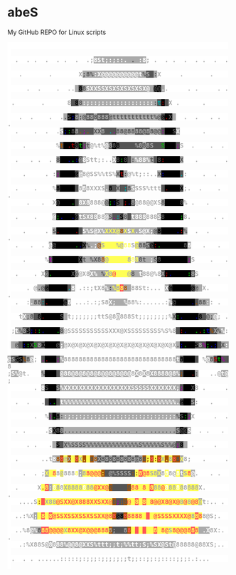 # abeS

 My GitHub REPO for Linux scripts
 
<div style="font-family: monospace, fixed; font-weight: bold;">
<span style=";color:#aaa;background-color:#fff">&#160;&#160;&#160;&#160;&#160;&#160;&#160;&#160;&#160;&#160;&#160;&#160;&#160;&#160;&#160;&#160;&#160;&#160;&#160;&#160;&#160;&#160;&#160;&#160;&#160;&#160;&#160;&#160;&#160;&#160;&#160;&#160;&#160;&#160;&#160;&#160;&#160;&#160;&#160;&#160;&#160;&#160;&#160;&#160;&#160;&#160;&#160;&#160;&#160;&#160;&#160;&#160;&#160;&#160;&#160;&#160;&#160;&#160;&#160;&#160;</span><br />
<span style=";color:#aaa;background-color:#fff">&#160;&#160;.&#160;&#160;.&#160;.&#160;&#160;.&#160;&#160;.&#160;.&#160;&#160;.&#160;&#160;.;</span><span style=";color:#fff;background-color:#aaa">8St;:;::.</span><span style=";color:#555;background-color:#aaa">&#160;.&#160;</span><span style=";color:#fff;background-color:#aaa">:8</span><span style=";color:#aaa;background-color:#fff">;&#160;.&#160;&#160;.&#160;.&#160;&#160;.&#160;&#160;.&#160;.&#160;&#160;.&#160;&#160;.&#160;</span><br />
<span style=";color:#aaa;background-color:#fff">&#160;&#160;&#160;.&#160;&#160;&#160;&#160;&#160;&#160;&#160;.&#160;&#160;&#160;&#160;&#160;&#160;&#160;X</span><span style=";color:#555;background-color:#aaa">;8%</span><span style=";color:#fff;background-color:#aaa">:X@@@@@@@@@@t</span><span style=";color:#555;background-color:#aaa">%</span><span style=";color:#aaa;background-color:#555">S</span><span style=";color:#0aa;background-color:#555">&#160;</span><span style=";color:#555;background-color:#aaa">:</span><span style=";color:#aaa;background-color:#fff">X&#160;&#160;&#160;&#160;&#160;.&#160;&#160;&#160;&#160;&#160;&#160;&#160;.&#160;&#160;&#160;&#160;&#160;</span><br />
<span style=";color:#aaa;background-color:#fff">&#160;&#160;&#160;&#160;&#160;.&#160;&#160;.&#160;&#160;&#160;&#160;.&#160;&#160;..</span><span style=";color:#555;background-color:#aaa">&#160;</span><span style=";color:#000;background-color:#555">8</span><span style=";color:#555;background-color:#aaa">8</span><span style=";color:#fff;background-color:#aaa">SXXSSXSXSXSXSXSX@&#160;</span><span style=";color:#000;background-color:#555">@</span><span style=";color:#555;background-color:#000">@</span><span style=";color:#fff;background-color:#aaa">.</span><span style=";color:#aaa;background-color:#fff">.&#160;&#160;&#160;&#160;&#160;.&#160;.&#160;&#160;&#160;&#160;&#160;.&#160;.&#160;</span><br />
<span style=";color:#aaa;background-color:#fff">&#160;.&#160;&#160;&#160;&#160;&#160;&#160;&#160;.&#160;&#160;&#160;&#160;&#160;&#160;8</span><span style=";color:#0aa;background-color:#555">&#160;</span><span style=";color:#000;background-color:#555">8</span><span style=";color:#555;background-color:#aaa">8</span><span style=";color:#fff;background-color:#aaa">:;::;::::::::::::::</span><span style=";color:#555;background-color:#aaa">:</span><span style=";color:#0aa;background-color:#555">t</span><span style=";color:#a00;background-color:#000">:</span><span style=";color:#0aa;background-color:#555">&#160;</span><span style=";color:#aaa;background-color:#fff">X&#160;.&#160;&#160;&#160;&#160;&#160;&#160;.&#160;&#160;&#160;&#160;&#160;&#160;&#160;</span><br />
<span style=";color:#aaa;background-color:#fff">&#160;&#160;&#160;.&#160;&#160;.&#160;&#160;&#160;&#160;.&#160;&#160;.</span><span style=";color:#555;background-color:#aaa">.</span><span style=";color:#555;background-color:#000">S</span><span style=";color:#00a;background-color:#000">;</span><span style=";color:#aaa;background-color:#555">8</span><span style=";color:#555;background-color:#aaa">;@</span><span style=";color:#aaa;background-color:#555">88</span><span style=";color:#555;background-color:#aaa">8</span><span style=";color:#aaa;background-color:#555">888</span><span style=";color:#555;background-color:#aaa">@ttttttttttt%@</span><span style=";color:#000;background-color:#555">@</span><span style=";color:#a00;background-color:#000">.</span><span style=";color:#555;background-color:#000">X</span><span style=";color:#fff;background-color:#aaa">&#160;</span><span style=";color:#aaa;background-color:#fff">&#160;&#160;.&#160;&#160;.&#160;&#160;&#160;.&#160;.&#160;&#160;.</span><br />
<span style=";color:#aaa;background-color:#fff">&#160;&#160;.&#160;&#160;&#160;&#160;.&#160;&#160;.&#160;&#160;.</span><span style=";color:#fff;background-color:#aaa">S</span><span style=";color:#00a;background-color:#000">;</span><span style=";color:#0a0;background-color:#000">:</span><span style=";color:#555;background-color:#000">8</span><span style=";color:#aaa;background-color:#555">8</span><span style=";color:#a50;background-color:#555">.</span><span style=";color:#a0a;background-color:#555">;</span><span style=";color:#a50;background-color:#555">.</span><span style=";color:#0aa;background-color:#555">&#160;</span><span style=";color:#555;background-color:#aaa">XX</span><span style=";color:#aaa;background-color:#555">8</span><span style=";color:#0aa;background-color:#555">&#160;.</span><span style=";color:#a0a;background-color:#555">.</span><span style=";color:#555;background-color:#aaa">88@88</span><span style=";color:#aaa;background-color:#555">88@8</span><span style=";color:#555;background-color:#aaa">8@@</span><span style=";color:#a0a;background-color:#555">:</span><span style=";color:#0a0;background-color:#000">&#160;&#160;</span><span style=";color:#555;background-color:#000">S</span><span style=";color:#fff;background-color:#aaa">X</span><span style=";color:#aaa;background-color:#fff">&#160;&#160;&#160;&#160;&#160;&#160;.&#160;&#160;&#160;&#160;&#160;&#160;&#160;</span><br />
<span style=";color:#aaa;background-color:#fff">&#160;&#160;&#160;&#160;.&#160;&#160;&#160;&#160;&#160;&#160;&#160;&#160;%</span><span style=";color:#a50;background-color:#555">t</span><span style=";color:#00a;background-color:#000">&#160;</span><span style=";color:#a00;background-color:#000">.t</span><span style=";color:#000;background-color:#555">8</span><span style=";color:#0a0;background-color:#000">t</span><span style=";color:#a0a;background-color:#555">;</span><span style=";color:#555;background-color:#aaa">t</span><span style=";color:#aaa;background-color:#fff">@%t%</span><span style=";color:#fff;background-color:#aaa">@</span><span style=";color:#aaa;background-color:#555">8</span><span style=";color:#555;background-color:#000">8</span><span style=";color:#000;background-color:#555">8</span><span style=";color:#a50;background-color:#555">&#160;&#160;&#160;&#160;</span><span style=";color:#aaa;background-color:#555">%8</span><span style=";color:#555;background-color:#aaa">8</span><span style=";color:#aaa;background-color:#555">8S</span><span style=";color:#a0a;background-color:#555">&#160;</span><span style=";color:#a50;background-color:#555">&#160;</span><span style=";color:#0a0;background-color:#555">S</span><span style=";color:#a00;background-color:#000">&#160;</span><span style=";color:#00a;background-color:#000">&#160;&#160;</span><span style=";color:#a0a;background-color:#555">;</span><span style=";color:#aaa;background-color:#fff">S&#160;&#160;.&#160;&#160;&#160;&#160;.&#160;&#160;.&#160;&#160;</span><br />
<span style=";color:#aaa;background-color:#fff">&#160;&#160;.&#160;&#160;&#160;.&#160;.&#160;&#160;.&#160;</span><span style=";color:#555;background-color:#aaa">8</span><span style=";color:#00a;background-color:#000">&#160;&#160;.</span><span style=";color:#0a0;background-color:#000">.</span><span style=";color:#00a;background-color:#000">:</span><span style=";color:#aaa;background-color:#555">@</span><span style=";color:#fff;background-color:#aaa">8</span><span style=";color:#aaa;background-color:#fff">Stt;:..</span><span style=";color:#fff;background-color:#aaa">X</span><span style=";color:#555;background-color:#000">8</span><span style=";color:#0a0;background-color:#000">:</span><span style=";color:#555;background-color:#000">8</span><span style=";color:#a0a;background-color:#555">&#160;</span><span style=";color:#555;background-color:#aaa">:</span><span style=";color:#fff;background-color:#aaa">%88%</span><span style=";color:#555;background-color:#aaa">t</span><span style=";color:#a50;background-color:#555">&#160;</span><span style=";color:#555;background-color:#000">8</span><span style=";color:#a00;background-color:#000">:</span><span style=";color:#00a;background-color:#000">&#160;&#160;</span><span style=";color:#0a0;background-color:#000">&#160;&#160;</span><span style=";color:#555;background-color:#aaa">X</span><span style=";color:#aaa;background-color:#fff">&#160;&#160;&#160;.&#160;&#160;&#160;&#160;&#160;&#160;&#160;.&#160;</span><br />
<span style=";color:#aaa;background-color:#fff">&#160;&#160;&#160;&#160;.&#160;&#160;&#160;&#160;&#160;.&#160;:</span><span style=";color:#a0a;background-color:#555">;</span><span style=";color:#0a0;background-color:#000">&#160;&#160;&#160;&#160;</span><span style=";color:#000;background-color:#555">@</span><span style=";color:#fff;background-color:#aaa">@</span><span style=";color:#aaa;background-color:#fff">8@SS%%tS%</span><span style=";color:#555;background-color:#aaa">X</span><span style=";color:#a00;background-color:#000">t</span><span style=";color:#555;background-color:#aaa">:</span><span style=";color:#aaa;background-color:#fff">@%t;::..</span><span style=";color:#555;background-color:#aaa">X</span><span style=";color:#00a;background-color:#000">:</span><span style=";color:#a00;background-color:#000">&#160;</span><span style=";color:#00a;background-color:#000">&#160;</span><span style=";color:#0a0;background-color:#000">&#160;&#160;</span><span style=";color:#0aa;background-color:#555">.</span><span style=";color:#aaa;background-color:#fff">:&#160;&#160;&#160;&#160;.&#160;&#160;.&#160;&#160;&#160;&#160;</span><br />
<span style=";color:#aaa;background-color:#fff">&#160;&#160;.&#160;&#160;&#160;&#160;.&#160;&#160;&#160;&#160;%</span><span style=";color:#000;background-color:#555">8</span><span style=";color:#0a0;background-color:#000">&#160;&#160;&#160;&#160;</span><span style=";color:#a50;background-color:#555">&#160;</span><span style=";color:#aaa;background-color:#fff">8</span><span style=";color:#fff;background-color:#aaa">8</span><span style=";color:#aaa;background-color:#fff">8XXXS</span><span style=";color:#fff;background-color:#aaa">.</span><span style=";color:#000;background-color:#555">8</span><span style=";color:#a50;background-color:#555">&#160;</span><span style=";color:#555;background-color:#aaa">X</span><span style=";color:#0aa;background-color:#555">&#160;;</span><span style=";color:#555;background-color:#aaa">8</span><span style=";color:#fff;background-color:#aaa">S</span><span style=";color:#aaa;background-color:#fff">SSS%ttt</span><span style=";color:#a50;background-color:#555">&#160;</span><span style=";color:#a00;background-color:#000">.</span><span style=";color:#00a;background-color:#000">&#160;</span><span style=";color:#0a0;background-color:#000">&#160;&#160;</span><span style=";color:#000;background-color:#555">X</span><span style=";color:#aaa;background-color:#fff">;.&#160;&#160;.&#160;&#160;&#160;&#160;.&#160;&#160;.</span><br />
<span style=";color:#aaa;background-color:#fff">&#160;&#160;&#160;&#160;&#160;.&#160;&#160;&#160;.&#160;&#160;X</span><span style=";color:#555;background-color:#000">@</span><span style=";color:#0a0;background-color:#000">&#160;&#160;&#160;.</span><span style=";color:#a0a;background-color:#555">&#160;</span><span style=";color:#fff;background-color:#aaa">8X8</span><span style=";color:#aaa;background-color:#fff">888@</span><span style=";color:#555;background-color:#aaa">@</span><span style=";color:#0a0;background-color:#000">;</span><span style=";color:#00a;background-color:#000">:</span><span style=";color:#000;background-color:#555">S</span><span style=";color:#a0a;background-color:#555">&#160;</span><span style=";color:#a00;background-color:#000">;</span><span style=";color:#00a;background-color:#000">.</span><span style=";color:#aaa;background-color:#555">8</span><span style=";color:#aaa;background-color:#fff">@88@@XS</span><span style=";color:#555;background-color:#aaa">8</span><span style=";color:#00a;background-color:#000">&#160;&#160;</span><span style=";color:#0a0;background-color:#000">&#160;&#160;</span><span style=";color:#555;background-color:#000">8</span><span style=";color:#aaa;background-color:#fff">%&#160;.&#160;&#160;&#160;.&#160;&#160;&#160;&#160;&#160;&#160;</span><br />
<span style=";color:#aaa;background-color:#fff">&#160;&#160;.&#160;&#160;&#160;&#160;.&#160;&#160;&#160;&#160;</span><span style=";color:#fff;background-color:#aaa">@</span><span style=";color:#0a0;background-color:#000">;</span><span style=";color:#00a;background-color:#000">.</span><span style=";color:#0a0;background-color:#000">&#160;</span><span style=";color:#00a;background-color:#000">&#160;.</span><span style=";color:#000;background-color:#555">@</span><span style=";color:#fff;background-color:#aaa">tSX88</span><span style=";color:#aaa;background-color:#fff">88</span><span style=";color:#fff;background-color:#aaa">@</span><span style=";color:#555;background-color:#aaa">S</span><span style=";color:#a0a;background-color:#555">.</span><span style=";color:#0aa;background-color:#555">:</span><span style=";color:#000;background-color:#555">S</span><span style=";color:#555;background-color:#aaa">8</span><span style=";color:#0aa;background-color:#555">&#160;</span><span style=";color:#fff;background-color:#aaa">t888</span><span style=";color:#aaa;background-color:#fff">888</span><span style=";color:#fff;background-color:#aaa">S</span><span style=";color:#555;background-color:#000">8</span><span style=";color:#00a;background-color:#000">&#160;&#160;&#160;</span><span style=";color:#0a0;background-color:#000">&#160;;</span><span style=";color:#aaa;background-color:#fff">8.&#160;&#160;&#160;&#160;&#160;&#160;.&#160;.&#160;&#160;</span><br />
<span style=";color:#aaa;background-color:#fff">&#160;&#160;&#160;&#160;.&#160;&#160;&#160;&#160;&#160;.&#160;</span><span style=";color:#555;background-color:#aaa">S</span><span style=";color:#a00;background-color:#000">.</span><span style=";color:#00a;background-color:#000">&#160;&#160;</span><span style=";color:#a00;background-color:#000">&#160;&#160;.</span><span style=";color:#0aa;background-color:#555">&#160;</span><span style=";color:#fff;background-color:#aaa">S%S@X%</span><span style=";color:#ff5;background-color:#aaa">XXX@</span><span style=";color:#a50;background-color:#aaa">8</span><span style=";color:#ff5;background-color:#aaa">X</span><span style=";color:#fff;background-color:#aaa">S</span><span style=";color:#ff5;background-color:#aaa">X</span><span style=";color:#fff;background-color:#aaa">.S@X;</span><span style=";color:#555;background-color:#aaa">@</span><span style=";color:#000;background-color:#555">8</span><span style=";color:#a00;background-color:#000">&#160;</span><span style=";color:#00a;background-color:#000">&#160;&#160;&#160;.</span><span style=";color:#a00;background-color:#000">:</span><span style=";color:#555;background-color:#aaa">%</span><span style=";color:#aaa;background-color:#fff">&#160;&#160;.&#160;&#160;.&#160;&#160;&#160;&#160;&#160;.</span><br />
<span style=";color:#aaa;background-color:#fff">&#160;&#160;.&#160;&#160;&#160;.&#160;&#160;.&#160;</span><span style=";color:#fff;background-color:#aaa">@</span><span style=";color:#555;background-color:#000">@</span><span style=";color:#00a;background-color:#000">&#160;&#160;&#160;</span><span style=";color:#a00;background-color:#000">&#160;</span><span style=";color:#0a0;background-color:#000">&#160;.</span><span style=";color:#00a;background-color:#000">.</span><span style=";color:#000;background-color:#555">X</span><span style=";color:#555;background-color:#aaa">%</span><span style=";color:#fff;background-color:#aaa">.;</span><span style=";color:#a50;background-color:#aaa">@</span><span style=";color:#aaa;background-color:#ff5">S</span><span style=";color:#a50;background-color:#ff5">&#160;&#160;&#160;</span><span style=";color:#aaa;background-color:#ff5">%@</span><span style=";color:#ff5;background-color:#fff">88</span><span style=";color:#aaa;background-color:#fff">S</span><span style=";color:#aaa;background-color:#ff5">@</span><span style=";color:#555;background-color:#aaa">88</span><span style=";color:#aaa;background-color:#555">S</span><span style=";color:#000;background-color:#555">@</span><span style=";color:#a00;background-color:#000">:</span><span style=";color:#0a0;background-color:#000">.</span><span style=";color:#00a;background-color:#000">&#160;&#160;&#160;</span><span style=";color:#a00;background-color:#000">&#160;&#160;</span><span style=";color:#00a;background-color:#000">&#160;</span><span style=";color:#555;background-color:#000">8</span><span style=";color:#fff;background-color:#aaa">8</span><span style=";color:#aaa;background-color:#fff">&#160;&#160;&#160;.&#160;&#160;&#160;.&#160;&#160;&#160;</span><br />
<span style=";color:#aaa;background-color:#fff">&#160;&#160;&#160;&#160;.&#160;&#160;&#160;&#160;&#160;%</span><span style=";color:#a0a;background-color:#555">t</span><span style=";color:#0a0;background-color:#000">&#160;&#160;&#160;</span><span style=";color:#00a;background-color:#000">&#160;&#160;&#160;</span><span style=";color:#a00;background-color:#000">&#160;</span><span style=";color:#000;background-color:#555">X</span><span style=";color:#555;background-color:#aaa">t&#160;%X8</span><span style=";color:#a50;background-color:#aaa">8</span><span style=";color:#aaa;background-color:#ff5">@</span><span style=";color:#a50;background-color:#ff5">&#160;&#160;&#160;&#160;&#160;</span><span style=";color:#aaa;background-color:#ff5">8</span><span style=";color:#ff5;background-color:#fff">8</span><span style=";color:#ff5;background-color:#aaa">8</span><span style=";color:#555;background-color:#aaa">8t</span><span style=";color:#fff;background-color:#aaa">&#160;;</span><span style=";color:#555;background-color:#aaa">S</span><span style=";color:#555;background-color:#000">8</span><span style=";color:#00a;background-color:#000">&#160;&#160;&#160;</span><span style=";color:#a00;background-color:#000">&#160;</span><span style=";color:#00a;background-color:#000">&#160;&#160;&#160;</span><span style=";color:#a0a;background-color:#555">;</span><span style=";color:#aaa;background-color:#fff">S&#160;&#160;&#160;&#160;.&#160;&#160;&#160;.&#160;</span><br />
<span style=";color:#aaa;background-color:#fff">&#160;&#160;.&#160;&#160;&#160;&#160;.&#160;X</span><span style=";color:#aaa;background-color:#555">@</span><span style=";color:#0a0;background-color:#000">.&#160;&#160;&#160;&#160;&#160;</span><span style=";color:#555;background-color:#000">X</span><span style=";color:#555;background-color:#aaa">@</span><span style=";color:#aaa;background-color:#fff">@X8</span><span style=";color:#fff;background-color:#aaa">X%&#160;</span><span style=";color:#555;background-color:#aaa">%</span><span style=";color:#ff5;background-color:#aaa">X</span><span style=";color:#aaa;background-color:#ff5">8</span><span style=";color:#f55;background-color:#ff5">@</span><span style=";color:#a50;background-color:#ff5">&#160;&#160;&#160;</span><span style=";color:#aaa;background-color:#ff5">@</span><span style=";color:#555;background-color:#aaa">8</span><span style=";color:#fff;background-color:#aaa">&#160;t</span><span style=";color:#aaa;background-color:#fff">88@%8</span><span style=";color:#aaa;background-color:#555">X</span><span style=";color:#a00;background-color:#000">;</span><span style=";color:#00a;background-color:#000">.</span><span style=";color:#0a0;background-color:#000">&#160;&#160;</span><span style=";color:#00a;background-color:#000">&#160;</span><span style=";color:#0a0;background-color:#000">&#160;:</span><span style=";color:#aaa;background-color:#555">8</span><span style=";color:#aaa;background-color:#fff">S&#160;&#160;&#160;&#160;&#160;.&#160;&#160;&#160;</span><br />
<span style=";color:#aaa;background-color:#fff">&#160;&#160;&#160;&#160;&#160;.&#160;@</span><span style=";color:#555;background-color:#aaa">.@</span><span style=";color:#000;background-color:#555">@</span><span style=";color:#0a0;background-color:#000">&#160;&#160;&#160;&#160;&#160;</span><span style=";color:#0aa;background-color:#555">.</span><span style=";color:#fff;background-color:#aaa">8</span><span style=";color:#aaa;background-color:#fff">&#160;.::;tX8</span><span style=";color:#fff;background-color:#aaa">%</span><span style=";color:#555;background-color:#aaa">:</span><span style=";color:#ff5;background-color:#aaa">%</span><span style=";color:#aaa;background-color:#ff5">8</span><span style=";color:#ff5;background-color:#f55">8</span><span style=";color:#a50;background-color:#aaa">8</span><span style=";color:#fff;background-color:#aaa">&#160;</span><span style=";color:#aaa;background-color:#fff">88St:...&#160;</span><span style=";color:#fff;background-color:#aaa">X</span><span style=";color:#000;background-color:#555">@</span><span style=";color:#0a0;background-color:#000">&#160;&#160;&#160;&#160;</span><span style=";color:#00a;background-color:#000">&#160;</span><span style=";color:#000;background-color:#555">@</span><span style=";color:#555;background-color:#aaa">@</span><span style=";color:#fff;background-color:#aaa">&#160;</span><span style=";color:#aaa;background-color:#fff">X.&#160;&#160;&#160;&#160;&#160;.</span><br />
<span style=";color:#aaa;background-color:#fff">&#160;&#160;.&#160;&#160;:</span><span style=";color:#fff;background-color:#aaa">.</span><span style=";color:#555;background-color:#aaa">88</span><span style=";color:#0aa;background-color:#555">:</span><span style=";color:#a00;background-color:#000">.</span><span style=";color:#0a0;background-color:#000">&#160;&#160;&#160;&#160;</span><span style=";color:#000;background-color:#555">@</span><span style=";color:#fff;background-color:#aaa">8</span><span style=";color:#aaa;background-color:#fff">&#160;...:.:;S8</span><span style=";color:#fff;background-color:#aaa">X;&#160;&#160;%</span><span style=";color:#aaa;background-color:#fff">88%:......:</span><span style=";color:#fff;background-color:#aaa">%</span><span style=";color:#555;background-color:#000">@</span><span style=";color:#0a0;background-color:#000">&#160;&#160;</span><span style=";color:#00a;background-color:#000">&#160;&#160;.</span><span style=";color:#a50;background-color:#555">.</span><span style=";color:#555;background-color:#aaa">88</span><span style=";color:#fff;background-color:#aaa">:</span><span style=";color:#aaa;background-color:#fff">:&#160;.&#160;&#160;&#160;</span><br />
<span style=";color:#aaa;background-color:#fff">&#160;&#160;&#160;t</span><span style=";color:#fff;background-color:#aaa">X</span><span style=";color:#555;background-color:#aaa">;8</span><span style=";color:#0aa;background-color:#555">&#160;</span><span style=";color:#000;background-color:#555">8</span><span style=";color:#a00;background-color:#000">.</span><span style=";color:#0a0;background-color:#000">&#160;&#160;&#160;&#160;</span><span style=";color:#555;background-color:#000">S</span><span style=";color:#fff;background-color:#aaa">&#160;</span><span style=";color:#aaa;background-color:#fff">t;;;;;;;ttS@8</span><span style=";color:#fff;background-color:#aaa">@</span><span style=";color:#aaa;background-color:#fff">888St;;;;;;;;%</span><span style=";color:#555;background-color:#aaa">X</span><span style=";color:#0a0;background-color:#000">:</span><span style=";color:#00a;background-color:#000">.</span><span style=";color:#a00;background-color:#000">&#160;&#160;</span><span style=";color:#0a0;background-color:#000">&#160;</span><span style=";color:#00a;background-color:#000">.</span><span style=";color:#000;background-color:#555">8</span><span style=";color:#a50;background-color:#555">&#160;</span><span style=";color:#555;background-color:#aaa">@;</span><span style=";color:#fff;background-color:#aaa">@</span><span style=";color:#aaa;background-color:#fff">;&#160;.&#160;</span><br />
<span style=";color:#aaa;background-color:#fff">&#160;;</span><span style=";color:#fff;background-color:#aaa">t</span><span style=";color:#555;background-color:#aaa">%</span><span style=";color:#aaa;background-color:#555">8</span><span style=";color:#000;background-color:#555">S</span><span style=";color:#00a;background-color:#000">;</span><span style=";color:#a00;background-color:#000">:</span><span style=";color:#0a0;background-color:#000">:</span><span style=";color:#00a;background-color:#000">.</span><span style=";color:#0a0;background-color:#000">&#160;&#160;&#160;.</span><span style=";color:#555;background-color:#aaa">8</span><span style=";color:#aaa;background-color:#fff">@SSSSSSSSSSSXXX@XSSSSSSSSS%S%8</span><span style=";color:#a0a;background-color:#555">&#160;</span><span style=";color:#a00;background-color:#000">:</span><span style=";color:#00a;background-color:#000">.</span><span style=";color:#0a0;background-color:#000">&#160;&#160;.</span><span style=";color:#a00;background-color:#000">.</span><span style=";color:#0a0;background-color:#000">:</span><span style=";color:#00a;background-color:#000">t</span><span style=";color:#a50;background-color:#555">%</span><span style=";color:#aaa;background-color:#555">X</span><span style=";color:#555;background-color:#aaa">%</span><span style=";color:#fff;background-color:#aaa">%</span><span style=";color:#aaa;background-color:#fff">:&#160;</span><br />
<span style=";color:#aaa;background-color:#fff">&#160;</span><span style=";color:#fff;background-color:#aaa">&#160;</span><span style=";color:#555;background-color:#aaa">@</span><span style=";color:#0aa;background-color:#555">&#160;</span><span style=";color:#00a;background-color:#000">:</span><span style=";color:#0a0;background-color:#000">:</span><span style=";color:#555;background-color:#000">X</span><span style=";color:#0a0;background-color:#555">S</span><span style=";color:#aaa;background-color:#555">8</span><span style=";color:#000;background-color:#555">X</span><span style=";color:#a00;background-color:#000">&#160;&#160;&#160;</span><span style=";color:#555;background-color:#000">@</span><span style=";color:#fff;background-color:#aaa">;</span><span style=";color:#aaa;background-color:#fff">@X@X@X@X@X@X@X@X@X@X@X@X@X@X@X</span><span style=";color:#555;background-color:#aaa">.</span><span style=";color:#00a;background-color:#000">;</span><span style=";color:#0a0;background-color:#000">.</span><span style=";color:#a00;background-color:#000">&#160;&#160;</span><span style=";color:#000;background-color:#555">S</span><span style=";color:#aaa;background-color:#555">8</span><span style=";color:#a0a;background-color:#555">%</span><span style=";color:#0a0;background-color:#000">;</span><span style=";color:#00a;background-color:#000">.;</span><span style=";color:#a50;background-color:#555">&#160;</span><span style=";color:#555;background-color:#aaa">X</span><span style=";color:#fff;background-color:#aaa">:</span><span style=";color:#aaa;background-color:#fff">&#160;</span><br />
<span style=";color:#fff;background-color:#aaa">@</span><span style=";color:#aaa;background-color:#555">S</span><span style=";color:#000;background-color:#555">S</span><span style=";color:#555;background-color:#000">S</span><span style=";color:#a50;background-color:#555">%</span><span style=";color:#555;background-color:#aaa">8</span><span style=";color:#fff;background-color:#aaa">@</span><span style=";color:#aaa;background-color:#fff">;&#160;</span><span style=";color:#a0a;background-color:#555">.</span><span style=";color:#a00;background-color:#000">.</span><span style=";color:#00a;background-color:#000">&#160;&#160;</span><span style=";color:#a0a;background-color:#555">;</span><span style=";color:#fff;background-color:#aaa">%</span><span style=";color:#aaa;background-color:#fff">888888888888888888888888888888</span><span style=";color:#fff;background-color:#aaa">t</span><span style=";color:#000;background-color:#555">8</span><span style=";color:#a00;background-color:#000">&#160;&#160;&#160;</span><span style=";color:#a50;background-color:#555">&#160;</span><span style=";color:#aaa;background-color:#fff">&#160;%</span><span style=";color:#fff;background-color:#aaa">@</span><span style=";color:#555;background-color:#aaa">8</span><span style=";color:#a00;background-color:#555">S</span><span style=";color:#0a0;background-color:#000">t</span><span style=";color:#a0a;background-color:#555">%</span><span style=";color:#0aa;background-color:#555">&#160;</span><span style=";color:#aaa;background-color:#fff">8</span><br />
<span style=";color:#aaa;background-color:#fff">;</span><span style=";color:#fff;background-color:#aaa">S%</span><span style=";color:#aaa;background-color:#fff">@t.&#160;&#160;&#160;</span><span style=";color:#555;background-color:#aaa">%</span><span style=";color:#00a;background-color:#000">&#160;&#160;</span><span style=";color:#0a0;background-color:#000">&#160;</span><span style=";color:#0aa;background-color:#555">&#160;</span><span style=";color:#fff;background-color:#aaa">@88@8@8@8@8@@8@8@8@</span><span style=";color:#aaa;background-color:#fff">8</span><span style=";color:#fff;background-color:#aaa">X</span><span style=";color:#aaa;background-color:#fff">8</span><span style=";color:#fff;background-color:#aaa">X</span><span style=";color:#aaa;background-color:#fff">8</span><span style=";color:#fff;background-color:#aaa">X8888@8%</span><span style=";color:#a50;background-color:#555">;</span><span style=";color:#00a;background-color:#000">&#160;</span><span style=";color:#a00;background-color:#000">&#160;.</span><span style=";color:#555;background-color:#aaa">:</span><span style=";color:#aaa;background-color:#fff">&#160;&#160;&#160;..@</span><span style=";color:#fff;background-color:#aaa">t@</span><span style=";color:#aaa;background-color:#fff">;</span><br />
<span style=";color:#aaa;background-color:#fff">&#160;&#160;&#160;&#160;&#160;&#160;&#160;.&#160;</span><span style=";color:#fff;background-color:#aaa">8</span><span style=";color:#555;background-color:#000">S</span><span style=";color:#00a;background-color:#000">&#160;</span><span style=";color:#0a0;background-color:#000">&#160;</span><span style=";color:#aaa;background-color:#555">S</span><span style=";color:#fff;background-color:#aaa">%XXXXXXXXXXXXXXXXXXSSSSSXXXXXXX;</span><span style=";color:#a0a;background-color:#555">;</span><span style=";color:#0a0;background-color:#000">&#160;&#160;</span><span style=";color:#555;background-color:#000">X</span><span style=";color:#aaa;background-color:#fff">8&#160;.&#160;&#160;&#160;&#160;&#160;.&#160;</span><br />
<span style=";color:#aaa;background-color:#fff">&#160;&#160;.&#160;&#160;.&#160;&#160;&#160;.</span><span style=";color:#a0a;background-color:#555">&#160;</span><span style=";color:#00a;background-color:#000">.</span><span style=";color:#0a0;background-color:#000">.</span><span style=";color:#a50;background-color:#555">&#160;</span><span style=";color:#fff;background-color:#aaa">t%%%%%%%%%%%%%%%%%%%%%%%%%%%%%%.</span><span style=";color:#000;background-color:#555">@</span><span style=";color:#0a0;background-color:#000">&#160;&#160;</span><span style=";color:#aaa;background-color:#555">S</span><span style=";color:#aaa;background-color:#fff">:&#160;&#160;&#160;.&#160;&#160;&#160;&#160;&#160;</span><br />
<span style=";color:#aaa;background-color:#fff">&#160;&#160;&#160;&#160;&#160;&#160;&#160;.&#160;&#160;%</span><span style=";color:#a0a;background-color:#555">;</span><span style=";color:#0a0;background-color:#000">.</span><span style=";color:#000;background-color:#555">8</span><span style=";color:#555;background-color:#aaa">:</span><span style=";color:#fff;background-color:#aaa">:;:;:;:;:;:;:;:;:;:;:;:;:;:;;:</span><span style=";color:#555;background-color:#aaa">%</span><span style=";color:#555;background-color:#000">S</span><span style=";color:#0a0;background-color:#000">:</span><span style=";color:#a0a;background-color:#555">;</span><span style=";color:#aaa;background-color:#fff">X&#160;&#160;&#160;&#160;&#160;.&#160;&#160;.&#160;</span><br />
<span style=";color:#aaa;background-color:#fff">&#160;&#160;.&#160;.&#160;&#160;&#160;&#160;&#160;.</span><span style=";color:#fff;background-color:#aaa">S</span><span style=";color:#000;background-color:#555">X</span><span style=";color:#555;background-color:#000">8</span><span style=";color:#aaa;background-color:#555">8</span><span style=";color:#555;background-color:#aaa">..................</span><span style=";color:#fff;background-color:#aaa">&#160;</span><span style=";color:#555;background-color:#aaa">.</span><span style=";color:#fff;background-color:#aaa">&#160;</span><span style=";color:#555;background-color:#aaa">.</span><span style=";color:#fff;background-color:#aaa">&#160;</span><span style=";color:#555;background-color:#aaa">.......</span><span style=";color:#aaa;background-color:#555">S</span><span style=";color:#555;background-color:#000">@</span><span style=";color:#000;background-color:#555">@</span><span style=";color:#fff;background-color:#aaa">S</span><span style=";color:#aaa;background-color:#fff">&#160;&#160;.&#160;.&#160;&#160;&#160;.&#160;&#160;</span><br />
<span style=";color:#aaa;background-color:#fff">&#160;&#160;&#160;&#160;&#160;.&#160;.&#160;&#160;&#160;.</span><span style=";color:#555;background-color:#aaa">&#160;</span><span style=";color:#000;background-color:#555">S</span><span style=";color:#0aa;background-color:#555">&#160;</span><span style=";color:#555;background-color:#aaa">X%SSSS%%%%%%%%%%%%%%S%%%%%S%%@</span><span style=";color:#a0a;background-color:#555">;</span><span style=";color:#000;background-color:#555">8</span><span style=";color:#fff;background-color:#aaa">&#160;</span><span style=";color:#aaa;background-color:#fff">&#160;.&#160;&#160;&#160;&#160;&#160;.&#160;&#160;&#160;&#160;</span><br />
<span style=";color:#aaa;background-color:#fff">&#160;&#160;.&#160;&#160;&#160;&#160;&#160;&#160;..t</span><span style=";color:#fff;background-color:#aaa">8</span><span style=";color:#a50;background-color:#aaa">8</span><span style=";color:#f55;background-color:#a50">8</span><span style=";color:#aaa;background-color:#ff5">@</span><span style=";color:#aaa;background-color:#a50">X</span><span style=";color:#a50;background-color:#ff5">&#160;</span><span style=";color:#f55;background-color:#a50">8</span><span style=";color:#aaa;background-color:#ff5">X</span><span style=";color:#ff5;background-color:#a50">.</span><span style=";color:#a50;background-color:#ff5">&#160;</span><span style=";color:#555;background-color:#a50">8</span><span style=";color:#a50;background-color:#aaa">8</span><span style=";color:#aaa;background-color:#555">X</span><span style=";color:#555;background-color:#aaa">8</span><span style=";color:#aaa;background-color:#555">8</span><span style=";color:#555;background-color:#aaa">8</span><span style=";color:#aaa;background-color:#555">8</span><span style=";color:#555;background-color:#aaa">8</span><span style=";color:#aaa;background-color:#555">8</span><span style=";color:#555;background-color:#aaa">8</span><span style=";color:#aaa;background-color:#555">8</span><span style=";color:#555;background-color:#aaa">8</span><span style=";color:#aaa;background-color:#555">@</span><span style=";color:#555;background-color:#aaa">8</span><span style=";color:#555;background-color:#a50">8</span><span style=";color:#a50;background-color:#ff5">;</span><span style=";color:#f55;background-color:#a50">8</span><span style=";color:#a50;background-color:#ff5">:</span><span style=";color:#f55;background-color:#a50">8</span><span style=";color:#aaa;background-color:#ff5">X</span><span style=";color:#ff5;background-color:#a50">.</span><span style=";color:#aaa;background-color:#ff5">8</span><span style=";color:#f55;background-color:#a50">8</span><span style=";color:#555;background-color:#a50">8</span><span style=";color:#ff5;background-color:#aaa">X</span><span style=";color:#aaa;background-color:#fff">8;&#160;&#160;&#160;.&#160;&#160;&#160;&#160;&#160;.&#160;</span><br />
<span style=";color:#aaa;background-color:#fff">&#160;&#160;&#160;&#160;.&#160;&#160;.&#160;;</span><span style=";color:#ff5;background-color:#aaa">X</span><span style=";color:#a50;background-color:#ff5">&#160;</span><span style=";color:#f55;background-color:#ff5">8</span><span style=";color:#aaa;background-color:#fff">8</span><span style=";color:#aaa;background-color:#ff5">@</span><span style=";color:#aaa;background-color:#fff">888</span><span style=";color:#ff5;background-color:#fff">8</span><span style=";color:#fff;background-color:#aaa">;</span><span style=";color:#aaa;background-color:#ff5">8</span><span style=";color:#f55;background-color:#ff5">8@@@</span><span style=";color:#ff5;background-color:#a50">:</span><span style=";color:#a50;background-color:#555">&#160;</span><span style=";color:#aaa;background-color:#555">@%SSSS</span><span style=";color:#a50;background-color:#555">:</span><span style=";color:#a50;background-color:#ff5">:</span><span style=";color:#ff5;background-color:#f55">8</span><span style=";color:#f55;background-color:#ff5">@8</span><span style=";color:#aaa;background-color:#ff5">S8</span><span style=";color:#ff5;background-color:#aaa">X</span><span style=";color:#aaa;background-color:#fff">8</span><span style=";color:#fff;background-color:#ff5">8</span><span style=";color:#aaa;background-color:#fff">8@</span><span style=";color:#fff;background-color:#ff5">8</span><span style=";color:#fff;background-color:#aaa">t</span><span style=";color:#aaa;background-color:#ff5">S</span><span style=";color:#f55;background-color:#ff5">8</span><span style=";color:#fff;background-color:#aaa">@</span><span style=";color:#aaa;background-color:#fff">.&#160;&#160;&#160;.&#160;.&#160;&#160;&#160;</span><br />
<span style=";color:#aaa;background-color:#fff">&#160;&#160;.&#160;&#160;&#160;&#160;&#160;X</span><span style=";color:#a50;background-color:#ff5">.</span><span style=";color:#ff5;background-color:#f55">8</span><span style=";color:#fff;background-color:#aaa">:</span><span style=";color:#fff;background-color:#ff5">8</span><span style=";color:#aaa;background-color:#ff5">8</span><span style=";color:#aaa;background-color:#fff">8</span><span style=";color:#aaa;background-color:#ff5">X8888</span><span style=";color:#fff;background-color:#ff5">8</span><span style=";color:#aaa;background-color:#ff5">88</span><span style=";color:#f55;background-color:#ff5">@XX@</span><span style=";color:#555;background-color:#a50">8</span><span style=";color:#a0a;background-color:#555">&#160;&#160;&#160;</span><span style=";color:#a50;background-color:#555">&#160;</span><span style=";color:#555;background-color:#a50">8</span><span style=";color:#f55;background-color:#ff5">88</span><span style=";color:#a50;background-color:#ff5">&#160;</span><span style=";color:#f55;background-color:#ff5">8</span><span style=";color:#a50;background-color:#ff5">&#160;</span><span style=";color:#ff5;background-color:#f55">8</span><span style=";color:#aaa;background-color:#ff5">88</span><span style=";color:#f55;background-color:#ff5">@</span><span style=";color:#fff;background-color:#ff5">8</span><span style=";color:#aaa;background-color:#ff5">88</span><span style=";color:#fff;background-color:#ff5">8</span><span style=";color:#aaa;background-color:#ff5">8</span><span style=";color:#aaa;background-color:#fff">8</span><span style=";color:#aaa;background-color:#ff5">888</span><span style=";color:#aaa;background-color:#fff">X.&#160;&#160;&#160;&#160;&#160;&#160;.</span><br />
<span style=";color:#aaa;background-color:#fff">&#160;&#160;&#160;....S</span><span style=";color:#a50;background-color:#ff5">:</span><span style=";color:#a50;background-color:#f55">&#160;</span><span style=";color:#aaa;background-color:#ff5">X88</span><span style=";color:#f55;background-color:#ff5">@SXX@X888XXSXX@</span><span style=";color:#555;background-color:#a50">8</span><span style=";color:#a0a;background-color:#555">;</span><span style=";color:#a50;background-color:#555">;</span><span style=";color:#555;background-color:#a50">8</span><span style=";color:#f55;background-color:#ff5">@</span><span style=";color:#a50;background-color:#ff5">&#160;</span><span style=";color:#ff5;background-color:#f55">8</span><span style=";color:#a50;background-color:#ff5">&#160;</span><span style=";color:#ff5;background-color:#f55">8</span><span style=";color:#a50;background-color:#ff5">&#160;</span><span style=";color:#f55;background-color:#ff5">8@@X8@X@</span><span style=";color:#aaa;background-color:#ff5">8</span><span style=";color:#f55;background-color:#ff5">@</span><span style=";color:#aaa;background-color:#ff5">8</span><span style=";color:#f55;background-color:#ff5">@8</span><span style=";color:#ff5;background-color:#aaa">@</span><span style=";color:#aaa;background-color:#fff">t:..&#160;.&#160;&#160;</span><br />
<span style=";color:#aaa;background-color:#fff">&#160;&#160;..:%X</span><span style=";color:#fff;background-color:#aaa">;</span><span style=";color:#a50;background-color:#ff5">&#160;</span><span style=";color:#ff5;background-color:#f55">8</span><span style=";color:#a50;background-color:#ff5">&#160;</span><span style=";color:#ff5;background-color:#f55">8</span><span style=";color:#f55;background-color:#ff5">@SSXSSXSSXSSXX@8</span><span style=";color:#f55;background-color:#a50">8</span><span style=";color:#000;background-color:#555">@8</span><span style=";color:#f55;background-color:#a50">8</span><span style=";color:#f55;background-color:#ff5">8888</span><span style=";color:#a50;background-color:#ff5">&#160;</span><span style=";color:#a50;background-color:#f55">&#160;</span><span style=";color:#a50;background-color:#ff5">&#160;</span><span style=";color:#f55;background-color:#ff5">@SSSSXXXX@</span><span style=";color:#aaa;background-color:#ff5">8</span><span style=";color:#ff5;background-color:#f55">8</span><span style=";color:#f55;background-color:#ff5">8</span><span style=";color:#aaa;background-color:#fff">8@S;.&#160;&#160;&#160;</span><br />
<span style=";color:#aaa;background-color:#fff">&#160;&#160;..%8</span><span style=";color:#fff;background-color:#aaa">@%</span><span style=";color:#555;background-color:#aaa">8</span><span style=";color:#ff5;background-color:#f55">88</span><span style=";color:#f55;background-color:#ff5">@@@@</span><span style=";color:#aaa;background-color:#ff5">X</span><span style=";color:#f55;background-color:#ff5">8XX@X@@@888</span><span style=";color:#aaa;background-color:#a50">8</span><span style=";color:#aaa;background-color:#555">;</span><span style=";color:#a0a;background-color:#555">&#160;&#160;</span><span style=";color:#aaa;background-color:#555">8</span><span style=";color:#f55;background-color:#a50">8</span><span style=";color:#a50;background-color:#ff5">&#160;</span><span style=";color:#a50;background-color:#f55">&#160;</span><span style=";color:#a50;background-color:#ff5">&#160;</span><span style=";color:#a50;background-color:#f55">&#160;</span><span style=";color:#a50;background-color:#ff5">&#160;&#160;</span><span style=";color:#ff5;background-color:#f55">8</span><span style=";color:#a50;background-color:#ff5">&#160;</span><span style=";color:#f55;background-color:#ff5">8@</span><span style=";color:#aaa;background-color:#ff5">S</span><span style=";color:#f55;background-color:#ff5">8@@@8</span><span style=";color:#ff5;background-color:#f55">8</span><span style=";color:#f55;background-color:#ff5">8</span><span style=";color:#fff;background-color:#aaa">&#160;.X</span><span style=";color:#aaa;background-color:#fff">8X:.&#160;.</span><br />
<span style=";color:#aaa;background-color:#fff">&#160;&#160;&#160;.:%X88S@</span><span style=";color:#fff;background-color:#aaa">8</span><span style=";color:#aaa;background-color:#fff">8</span><span style=";color:#fff;background-color:#aaa">88%@@8@XXS%ttt;;t;%%tt;S;%SX@St@</span><span style=";color:#aaa;background-color:#fff">88888@88XS;..&#160;&#160;</span><br />
<span style=";color:#aaa;background-color:#fff">&#160;.&#160;&#160;.&#160;.&#160;......:::::;:;;;:;;;;;;;t;;::;;:;::::;;;:.:...&#160;&#160;&#160;&#160;&#160;&#160;</span><br />
</div>
